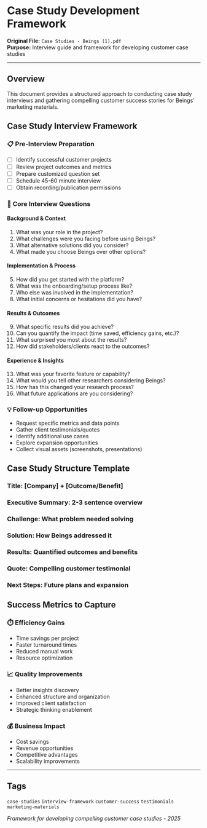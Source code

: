 # Case Study Development Framework

**Original File:** `Case Studies - Beings (1).pdf`  
**Purpose:** Interview guide and framework for developing customer case studies

---

## Overview

This document provides a structured approach to conducting case study interviews and gathering compelling customer success stories for Beings' marketing materials.

## Case Study Interview Framework

### 📋 **Pre-Interview Preparation**
- [ ] Identify successful customer projects
- [ ] Review project outcomes and metrics
- [ ] Prepare customized question set
- [ ] Schedule 45-60 minute interview
- [ ] Obtain recording/publication permissions

### 🎯 **Core Interview Questions**

#### **Background & Context**
1. What was your role in the project?
2. What challenges were you facing before using Beings?
3. What alternative solutions did you consider?
4. What made you choose Beings over other options?

#### **Implementation & Process**
5. How did you get started with the platform?
6. What was the onboarding/setup process like?
7. Who else was involved in the implementation?
8. What initial concerns or hesitations did you have?

#### **Results & Outcomes**
9. What specific results did you achieve?
10. Can you quantify the impact (time saved, efficiency gains, etc.)?
11. What surprised you most about the results?
12. How did stakeholders/clients react to the outcomes?

#### **Experience & Insights**
13. What was your favorite feature or capability?
14. What would you tell other researchers considering Beings?
15. How has this changed your research process?
16. What future applications are you considering?

### 💡 **Follow-up Opportunities**
- Request specific metrics and data points
- Gather client testimonials/quotes
- Identify additional use cases
- Explore expansion opportunities
- Collect visual assets (screenshots, presentations)

## Case Study Structure Template

### **Title:** [Company] + [Outcome/Benefit]
### **Executive Summary:** 2-3 sentence overview
### **Challenge:** What problem needed solving
### **Solution:** How Beings addressed it  
### **Results:** Quantified outcomes and benefits
### **Quote:** Compelling customer testimonial
### **Next Steps:** Future plans and expansion

## Success Metrics to Capture

### ⏱️ **Efficiency Gains**
- Time savings per project
- Faster turnaround times  
- Reduced manual work
- Resource optimization

### 📈 **Quality Improvements**
- Better insights discovery
- Enhanced structure and organization
- Improved client satisfaction
- Strategic thinking enablement

### 💰 **Business Impact**
- Cost savings
- Revenue opportunities
- Competitive advantages
- Scalability improvements

---

## Tags
`case-studies` `interview-framework` `customer-success` `testimonials` `marketing-materials`

*Framework for developing compelling customer case studies - 2025*
